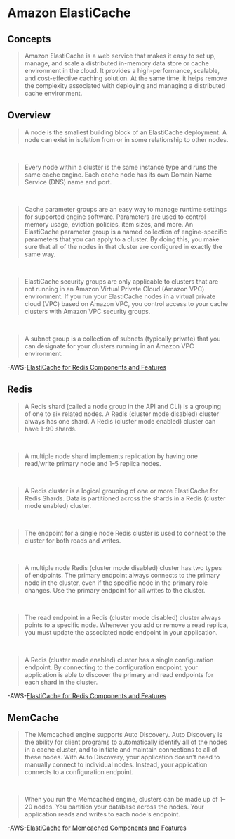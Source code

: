 # Amazon ElastiCache

## Concepts

> Amazon ElastiCache is a web service that makes it easy to set up, manage, and scale a distributed in-memory data store or cache environment in the cloud. It provides a high-performance, scalable, and cost-effective caching solution. At the same time, it helps remove the complexity associated with deploying and managing a distributed cache environment.

## Overview

> A node is the smallest building block of an ElastiCache deployment. A node can exist in isolation from or in some relationship to other nodes.

&nbsp;

> Every node within a cluster is the same instance type and runs the same cache engine. Each cache node has its own Domain Name Service (DNS) name and port.

&nbsp;

> Cache parameter groups are an easy way to manage runtime settings for supported engine software. Parameters are used to control memory usage, eviction policies, item sizes, and more. An ElastiCache parameter group is a named collection of engine-specific parameters that you can apply to a cluster. By doing this, you make sure that all of the nodes in that cluster are configured in exactly the same way.

&nbsp;

> ElastiCache security groups are only applicable to clusters that are not running in an Amazon Virtual Private Cloud (Amazon VPC) environment. If you run your ElastiCache nodes in a virtual private cloud (VPC) based on Amazon VPC, you control access to your cache clusters with Amazon VPC security groups.

&nbsp;

> A subnet group is a collection of subnets (typically private) that you can designate for your clusters running in an Amazon VPC environment.

-AWS-[ElastiCache for Redis Components and Features](https://docs.aws.amazon.com/AmazonElastiCache/latest/red-ug/WhatIs.Components.html)

## Redis

> A Redis shard (called a node group in the API and CLI) is a grouping of one to six related nodes. A Redis (cluster mode disabled) cluster always has one shard. A Redis (cluster mode enabled) cluster can have 1–90 shards.

&nbsp;

> A multiple node shard implements replication by having one read/write primary node and 1–5 replica nodes.

&nbsp;

> A Redis cluster is a logical grouping of one or more ElastiCache for Redis Shards. Data is partitioned across the shards in a Redis (cluster mode enabled) cluster.

&nbsp;

> The endpoint for a single node Redis cluster is used to connect to the cluster for both reads and writes.

&nbsp;

> A multiple node Redis (cluster mode disabled) cluster has two types of endpoints. The primary endpoint always connects to the primary node in the cluster, even if the specific node in the primary role changes. Use the primary endpoint for all writes to the cluster.

&nbsp;

> The read endpoint in a Redis (cluster mode disabled) cluster always points to a specific node. Whenever you add or remove a read replica, you must update the associated node endpoint in your application.

&nbsp;

> A Redis (cluster mode enabled) cluster has a single configuration endpoint. By connecting to the configuration endpoint, your application is able to discover the primary and read endpoints for each shard in the cluster.

-AWS-[ElastiCache for Redis Components and Features](https://docs.aws.amazon.com/AmazonElastiCache/latest/red-ug/WhatIs.Components.html)

## MemCache

> The Memcached engine supports Auto Discovery. Auto Discovery is the ability for client programs to automatically identify all of the nodes in a cache cluster, and to initiate and maintain connections to all of these nodes. With Auto Discovery, your application doesn't need to manually connect to individual nodes. Instead, your application connects to a configuration endpoint.

&nbsp;

> When you run the Memcached engine, clusters can be made up of 1–20 nodes. You partition your database across the nodes. Your application reads and writes to each node's endpoint.

-AWS-[ElastiCache for Memcached Components and Features](https://docs.aws.amazon.com/AmazonElastiCache/latest/mem-ug/WhatIs.Components.html)
